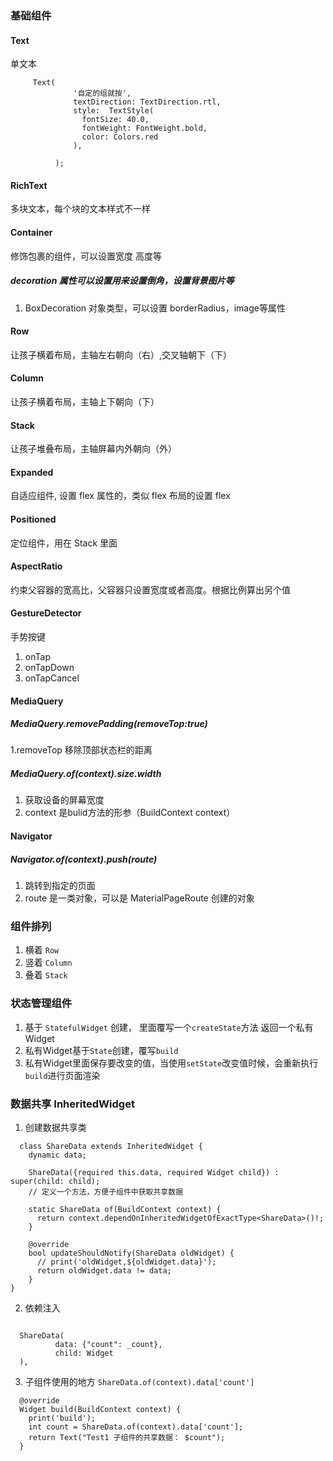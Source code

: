 ### 基础组件

#### Text

单文本

```
     Text(
              '自定的组就按',
              textDirection: TextDirection.rtl,
              style:  TextStyle(
                fontSize: 40.0,
                fontWeight: FontWeight.bold,
                color: Colors.red
              ),

          );

```

#### RichText

多块文本，每个块的文本样式不一样

#### Container

修饰包裹的组件，可以设置宽度 高度等
#####  decoration 属性可以设置用来设置倒角，设置背景图片等
1. BoxDecoration 对象类型，可以设置 borderRadius，image等属性

#### Row

让孩子横着布局，主轴左右朝向（右）,交叉轴朝下（下）

#### Column

让孩子横着布局，主轴上下朝向（下）

#### Stack

让孩子堆叠布局，主轴屏幕内外朝向（外）

#### Expanded

自适应组件, 设置 flex 属性的，类似 flex 布局的设置 flex

#### Positioned

定位组件，用在 Stack 里面

#### AspectRatio

约束父容器的宽高比，父容器只设置宽度或者高度。根据比例算出另个值
#### GestureDetector

手势按键   
1. onTap
2. onTapDown
3. onTapCancel


#### MediaQuery
##### MediaQuery.removePadding(removeTop:true)
1.removeTop 移除顶部状态栏的距离

##### MediaQuery.of(context).size.width 
1. 获取设备的屏幕宽度
2. context 是bulid方法的形参（BuildContext context）


####  Navigator
##### Navigator.of(context).push(route)
1. 跳转到指定的页面
2. route 是一类对象，可以是 MaterialPageRoute 创建的对象


### 组件排列

1. 横着 `Row`
2. 竖着 `Column`
3. 叠着 `Stack`



### 状态管理组件

1. 基于 `StatefulWidget` 创建， 里面覆写一个`createState`方法 返回一个私有Widget    
2. 私有Widget基于`State`创建，覆写`build`   
3. 私有Widget里面保存要改变的值，当使用`setState`改变值时候，会重新执行`build`进行页面渲染   


### 数据共享   InheritedWidget

1. 创建数据共享类
```
  class ShareData extends InheritedWidget {
    dynamic data;

    ShareData({required this.data, required Widget child}) : super(child: child);
    // 定义一个方法，方便子组件中获取共享数据

    static ShareData of(BuildContext context) {
      return context.dependOnInheritedWidgetOfExactType<ShareData>()!;
    }

    @override
    bool updateShouldNotify(ShareData oldWidget) {
      // print('oldWidget,${oldWidget.data}');
      return oldWidget.data != data;
    }
}

```
2. 依赖注入
```

  ShareData(
          data: {"count": _count},
          child: Widget
  ),
```
3. 子组件使用的地方
`ShareData.of(context).data['count']`

```
  @override
  Widget build(BuildContext context) {
    print('build');
    int count = ShareData.of(context).data['count'];
    return Text("Test1 子组件的共享数据： $count");
  }
```

